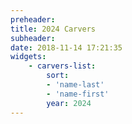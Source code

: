 ```yaml
---
preheader: 
title: 2024 Carvers
subheader: 
date: 2018-11-14 17:21:35
widgets:
    - carvers-list:
        sort: 
        - 'name-last'
        - 'name-first'
        year: 2024
---
```

